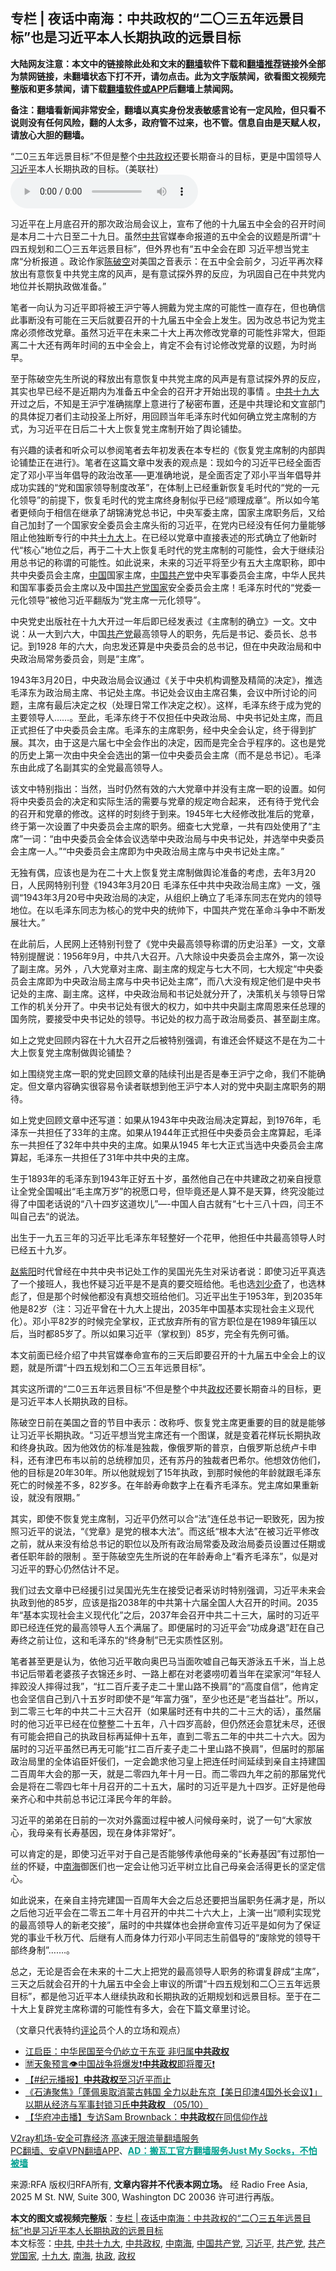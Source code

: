  <h2>专栏 | 夜话中南海：中共政权的“二〇三五年远景目标”也是习近平本人长期执政的远景目标</h2> <p class="notice"><b>大陆网友注意：本文中的链接除此处和文末的<a href="https://github.com/bannedbook/fanqiang" >翻墙</a>软件下载和<a href="https://github.com/killgcd/justmysocks/blob/master/README.md">翻墙推荐</a>链接外全部为禁网链接，未翻墙状态下打不开，请勿点击。此为文字版禁闻，欲看图文视频完整版和更多禁闻，请下载<a href="https://github.com/bannedbook/fanqiang">翻墙软件或APP</a>后翻墙上禁闻网。</p><p>备注：翻墙看新闻非常安全，翻墙以真实身份发表敏感言论有一定风险，但只看不说则没有任何风险，翻的人太多，政府管不过来，也不管。信息自由是天赋人权，请放心大胆的翻墙。</b></p>  <div class="entry"> <p>“二0三五年远景目标”不但是整个<a href="https://www.bannedbook.org/bnews/tag/%e4%b8%ad%e5%85%b1%e6%94%bf%e6%9d%83/" class="st_tag internal_tag" rel="tag" title="标签 中共政权 下的日志">中共政权</a>还要长期奋斗的目标，更是中国领导人<a href="https://www.bannedbook.org/bnews/tag/%e4%b9%a0%e8%bf%91%e5%b9%b3/" class="st_tag internal_tag" rel="tag" title="标签 习近平 下的日志">习近平</a>本人长期执政的目标。（美联社）<audio controls="controls" class="story_audio" type="audio/mpeg" preload="metadata" src="https://www.rfa.org/mandarin/zhuanlan/yehuazhongnanhai/gx-10232020144207.html/m1023gxeweba.mp3"></audio></p> <p>习近平在上月底召开的那次政治局会议上，宣布了他的十九届五中全会的召开时间是本月二十六日至二十九日。虽然<a href="https://www.bannedbook.org/bnews/tag/%e4%b8%ad%e5%85%b1/" class="st_tag internal_tag" rel="tag" title="标签 中共 下的日志">中共</a>官媒奉命报道的五中全会的议题是所谓“十四五规划和二〇三五年远景目标”，但外界也有“五中全会在即 习近平想当党主席“分析报道 。政论作家<span class='wp_keywordlink'><a href="https://www.bannedbook.org/forum10/topic353.html" title="陈破空" target="_blank">陈破空</a></span>对美国之音表示：在五中全会前夕，习近平再次释放出有意恢复中共党主席的风声，是有意试探外界的反应，为巩固自己在中共党内地位并长期执政做准备。”</p> <p>笔者一向认为习近平即将被王沪宁等人拥戴为党主席的可能性一直存在，但也确信此事断没有可能在三天后就要召开的十九届五中全会上发生。因为改总书记为党主席必须修改党章。虽然习近平在未来二十大上再次修改党章的可能性非常大，但距离二十大还有两年时间的五中全会上，肯定不会有讨论修改党章的议题，为时尚早。</p> <p>至于陈破空先生所说的释放出有意恢复中共党主席的风声是有意试探外界的反应，其实也早已经不是近期内为准备五中全会的召开才开始出现的事情 。<a href="https://www.bannedbook.org/bnews/tag/%e4%b8%ad%e5%85%b1%e5%8d%81%e4%b9%9d%e5%a4%a7/" class="st_tag internal_tag" rel="tag" title="标签 中共十九大 下的日志">中共十九大</a>开过之后，不知是王沪宁准确揣摩上意进行了秘密布置，还是中共理论和文宣部门的具体捉刀者们主动投圣上所好，用回顾当年毛泽东时代如何确立党主席制的方式，为习近平在日后二十大上恢复党主席制开始了舆论铺垫。</p> <p>有兴趣的读者和听众可以参阅笔者去年初发表在本专栏的《恢复党主席制的内部舆论铺垫正在进行》。笔者在这篇文章中发表的观点是：现如今的习近平已经全面否定了邓小平当年倡导的政治改革&#8212;&#8211;更准确地说，是全面否定了邓小平当年倡导并成功实践的“党和国家领导制度改革”，在体制上已经重新恢复毛时代的“党的一元化领导”的前提下，恢复毛时代的党主席终身制似乎已经“顺理成章”。所以如今笔者更倾向于相信在继承了胡锦涛党总书记，中央军委主席，国家主席职务后，又给自己加封了一个国家安全委员会主席头衔的习近平，在党内已经没有任何力量能够阻止他独断专行的中共<a href="https://www.bannedbook.org/bnews/tag/%e5%8d%81%e4%b9%9d%e5%a4%a7/" class="st_tag internal_tag" rel="tag" title="标签 十九大 下的日志">十九大</a>上。在已经以党章中直接表述的形式确立了他新时代“核心”地位之后，再于二十大上恢复毛时代的党主席制的可能性，会大于继续沿用总书记的称谓的可能性。如此说来，未来的习近平将至少有五大主席职称，即中共中央委员会主席，<span class='wp_keywordlink_affiliate'><a href="https://www.bannedbook.org/" title="中国" target="_blank">中国</a></span>国家主席，<a href="https://www.bannedbook.org/bnews/tag/%e4%b8%ad%e5%9b%bd%e5%85%b1%e4%ba%a7%e5%85%9a/" class="st_tag internal_tag" rel="tag" title="标签 中国共产党 下的日志">中国共产党</a>中央军事委员会主席，中华人民共和国军事委员会主席以及中国<a href="https://www.bannedbook.org/bnews/tag/%e5%85%b1%e4%ba%a7%e5%85%9a%e5%9b%bd%e5%ae%b6/" class="st_tag internal_tag" rel="tag" title="标签 共产党国家 下的日志">共产党国家</a>安全委员会主席！毛泽东时代的“党委一元化领导”被他习近平翻版为“党主席一元化领导”。</p> <p>中央党史出版社在十九大开过一年后即已经发表过《主席制的确立》一文。文中说：从一大到六大，中国<a href="https://www.bannedbook.org/bnews/tag/%e5%85%b1%e4%ba%a7%e5%85%9a/" class="st_tag internal_tag" rel="tag" title="标签 共产党 下的日志">共产党</a>最高领导人的职务，先后是书记、委员长、总书记。到1928 年的六大，向忠发还算是中央委员会的总书记，但在中央政治局和中央政治局常务委员会，则是“主席”。</p> <p>1943年3月20日，中央政治局会议通过《关于中央机构调整及精简的决定》，推选毛泽东为政治局主席、书记处主席。书记处会议由主席召集，会议中所讨论的问题，主席有最后决定之权（处理日常工作决定之权）。这样，毛泽东终于成为党的主要领导人……。至此，毛泽东终于不仅担任中央政治局、中央书记处主席，而且正式担任了中央委员会主席。毛泽东的主席职务，经中央全会认定，终于得到扩展。其次，由于这是六届七中全会作出的决定，因而是完全合乎程序的。这也是党的历史上第一次由中央全会选出的第一位中央委员会主席（而不是总书记）。毛泽东由此成了名副其实的全党最高领导人。</p>  <p>该文中特别指出：当然，当时仍然有效的六大党章中并没有主席一职的设置。如何将中央委员会的决定和实际生活的需要与党章的规定吻合起来， 还有待于党代会的召开和党章的修改。这样的时刻终于到来。1945年七大经修改批准后的党章，终于第一次设置了中央委员会主席的职务。细查七大党章，一共有四处使用了“主席”一词：“由中央委员会全体会议选举中央政治局与中央书记处，并选举中央委员会主席一人。”“中央委员会主席即为中央政治局主席与中央书记处主席。”</p> <p>无独有偶，应该也是为在二十大上恢复党主席制做舆论准备的考虑，去年3月20日，人民网特别刊登《1943年3月20日 毛泽东任中共中央政治局主席》一文，强调“1943年3月20号中央政治局的决定，从组织上确立了毛泽东同志在党内的领导地位。在以毛泽东同志为核心的党中央的统帅下，中国共产党在革命斗争中不断发展壮大。”</p> <p>在此前后，人民网上还特别刊登了《党中央最高领导称谓的历史沿革》一文，文章特别提醒说：1956年9月，中共八大召开。八大除设中央委员会主席外，第一次设了副主席。另外 ，八大党章对主席、副主席的规定与七大不同，七大规定“中央委员会主席即为中央政治局主席与中央书记处主席”，而八大没有规定他们是中央书记处的主席、副主席。这样，中央政治局和书记处就分开了，决策机关与领导日常工作的机关分开了。中央书记处有很大的权力，如中共中央副主席周恩来任总理的国务院，要接受中央书记处的领导。书记处的权力高于政治局委员、甚至副主席。</p> <p>如上之党史回顾内容在十九大召开之后被特别强调，有谁还会怀疑这不是在为二十大上恢复党主席制做舆论铺垫？</p> <p>如上围绕党主席一职的党史回顾文章的陆续刊出是否是奉王沪宁之命，我们不能确定。但文章内容确实很容易令读者联想到他王沪宁本人对的党中央副主席职务的期待。</p> <p>如上党史回顾文章中还写道：如果从1943年中央政治局决定算起，到1976年，毛泽东一共担任了33年的主席。如果从1944年正式担任中央委员会主席算起，毛泽东一共担任了32年中共中央的主席。如果从1945 年七大正式当选中央委员会主席算起，毛泽东一共担任了31年中共中央的主席。</p> <p>生于1893年的毛泽东到1943年正好五十岁，虽然他自己在中共建政之初亲自授意让全党全国喊出“毛主席万岁”的祝愿口号，但毕竟还是人算不是天算，终究没能过得了中国老话说的“八十四岁这道坎儿”&#8212;-中国人自古就有“七十三八十四，闫王不叫自己去“的说法。</p>  <p>出生于一九五三年的习近平比毛泽东年轻整好一个花甲，他担任中共最高领导人时已经五十九岁。</p> <p><span class='wp_keywordlink'><a href="https://www.bannedbook.org/forum2/topic93.html" title="《改革历程-赵紫阳回忆录》" target="_blank">赵紫阳</a></span>时代曾经在中共中央书记处工作的吴国光先生对采访者说：即使习近平真选了一个接班人，我也怀疑习近平是不是真的要交班给他。毛也选<span class='wp_keywordlink'><a href="https://www.bannedbook.org/forum2/topic1158.html" title="《刘少奇传》" target="_blank">刘少奇</a></span>了，也选林彪了，但是那个时候他都没有真想交班给他们。习近平出生于1953年，到2035年他是82岁（注：习近平曾在十九大上提出，2035年中国基本实现社会主义现代化）。邓小平82岁的时候完全掌权，正式放弃所有的官方职位是在1989年镇压以后，当时都85岁了。所以如果习近平（掌权到）85岁，完全有先例可循。</p> <p>本文前面已经介绍了中共官媒奉命宣布的三天后即要召开的十九届五中全会上的议题，就是所谓“十四五规划和二〇三五年远景目标”。</p> <p>其实这所谓的“二0三五年远景目标“不但是整个中共<a href="https://www.bannedbook.org/bnews/tag/%e6%94%bf%e6%9d%83/" class="st_tag internal_tag" rel="tag" title="标签 政权 下的日志">政权</a>还要长期奋斗的目标，更是习近平本人长期执政的目标。</p> <p>陈破空日前在美国之音的节目中表示：改称呼、恢复党主席更重要的目的就是能够让习近平长期执政。“习近平想当党主席还有一个图谋，就是变着花样玩长期执政和终身执政。因为他效仿的标准是独裁，像俄罗斯的普京，白俄罗斯总统卢卡申科，还有津巴布韦以前的总统穆加贝，还有苏丹的独裁者巴希尔。他想效仿他们，他的目标是20年30年。所以他就规划了15年执政，到那时候他的年龄就跟毛泽东死亡的时候差不多，82岁多。在年龄寿命数字上在看齐毛泽东。党主席如果重新设，就没有限期。”</p> <p>其实，即使不恢复党主席制，习近平仍然可以合“法”连任总书记一职致死，因为按照习近平的说法，“《党章》是党的根本大法”。而这纸“根本大法”在被习近平修改之前，就从来没有给总书记的职位以及所有政治局常委及政治局委员设置过任期或者任职年龄的限制 。至于陈破空先生所说的在年龄寿命上“看齐毛泽东”，似是对习近平的野心仍然估计不足。</p> <p>我们过去文章中已经援引过吴国光先生在接受记者采访时特别强调，习近平未来会执政到他的85岁，应该是指2038年的中共第十六届全国人大召开的时间。2035年“基本实现社会主义现代化”之后，2037年会召开中共二十三大，届时的习近平即已经连任党的最高领导人五个满届了。即便届时的习近平会“功成身退”赶在自己寿终之前让位，这和毛泽东的“终身制”已无实质性区别。</p>  <p>笔者甚至更是认为，依他习近平敢向奥巴马当面吹嘘自己每天游泳五千米，当上总书记后带着老婆孩子衣锦还乡时、一路上都在对老婆唠叨着当年在梁家河“年轻人摔跤没人摔得过我”，“扛二百斤麦子走二十里山路不换肩”的“高度自信”，他肯定也会坚信自己到八十五岁时即使不是“年富力强”，至少也还是“老当益壮”。所以，到二零三七年的中共二十三大召开（如果届时还有中共的二十三大的话），虽然届时的他习近平已经在位整整二十五年，八十四岁高龄，但仍然还会意犹未尽，还很有可能会把自己的执政目标再延伸十五年，直到二零五二年的中共二十六大。因为届时的习近平虽然已再无可能“扛二百斤麦子走二十里山路不换肩”，但届时的那届政治局里的全体谄臣奸佞们，一定会跪求他习皇上把连任时间延续到亲自主持建国二百周年大会的那一天，就是二零四九年十月一日。而二零四九年之前的那届党代会是将在二零四七年十月召开的二十五大，届时的习近平是九十四岁。正好是他母亲齐心和中共前总书记江泽民今年的年龄。</p> <p>习近平的弟弟在日前的一次对外露面过程中被人问候母亲时，说了一句“大家放心，我母亲有长寿基因，现在身体非常好”。</p> <p>可以肯定的是，即使习近平对于自己是否能够传承他母亲的“长寿基因”有过那怕一丝的怀疑，中<a href="https://www.bannedbook.org/bnews/tag/%e5%8d%97%e6%b5%b7/" class="st_tag internal_tag" rel="tag" title="标签 南海 下的日志">南海</a>御医们也一定会让他习近平树立比自己母亲会活得更长的坚定信心。</p> <p>如此说来，在亲自主持完建国一百周年大会之后总还要把当届职务任满才是，所以之后他习近平会在二零五二年十月召开的中共二十六大上，上演一出“顺利实现党的最高领导人的新老交接”，届时的中共媒体也会拼命宣传习近平是如何为了保证党的事业千秋万代、后继有人而身体力行邓小平同志生前倡导的“废除党的领导干部终身制”…….。</p> <p>总之，无论是否会在未来的十二大上把党的最高领导人职务的称谓复辟成“主席”，三天之后就会召开的十九届五中全会上审议的所谓“十四五规划和二〇三五年远景目标”，都是他习近平本人继续执政和长期执政的近期规划和远景目标。至于在二十大上复辟党主席称谓的可能性有多大，会在下篇文章里讨论。</p> <p>（文章只代表特约<span class='wp_keywordlink_affiliate'><a href="https://www.bannedbook.org/bnews/comments/" title="新闻评论" target="_blank">评论</a></span>员个人的立场和观点）</p> <ul class='op-related-articles' title='相关阅读'> <li><a href='https://www.bannedbook.org/bnews/taiwannews/20201021/1417894.html' target='_blank'>江启臣：中华民国至今仍屹立于东亚 非归属<b>中共政权</b></a></li> <li><a href='https://www.bannedbook.org/bnews/bannedvideo/20201018/1415892.html' target='_blank'>🈲天象预言👁️中国战争将爆发❗<b>中共政权</b>即将覆灭❗</a></li> <li><a href='https://www.bannedbook.org/bnews/bannedvideo/20201007/1410055.html' target='_blank'>【#纪元播报】<b>中共政权</b>至习近平而止</a></li> <li><a href='https://www.bannedbook.org/bnews/bannedvideo/20201006/1408734.html' target='_blank'>《石涛聚焦》「蓬佩奥取消蒙古韩国 全力以赴东京【美日印澳4国外长会议】」以期从经济与军事封锁习氏<b>中共政权</b> （05/10）</a></li> <li><a href='https://www.bannedbook.org/bnews/bannedvideo/20201006/1408671.html' target='_blank'>【华府冲击播】专访Sam Brownback：<b>中共政权</b>在同信仰作战</a></li> </ul> <p class="texttj"> <a href="https://www.bannedbook.org/forum23/topic22702.html" target="_blank">V2ray机场-安全可靠经济 高速无限流量翻墙服务</a><br/> <a href="https://github.com/bannedbook/fanqiang/wiki/%E7%A6%81%E9%97%BB%E7%BD%91%E5%AE%89%E5%8D%93%E7%BF%BB%E5%A2%99%E6%96%B0%E9%97%BBAPP" target="_blank">PC翻墙、安卓VPN翻墙APP</a>、<span onclick="window.open('https://github.com/killgcd/justmysocks/blob/master/README.md')" style="font-weight:bold;color:#00A191;cursor:pointer;text-decoration:underline;outline:none">AD：搬瓦工官方翻墙服务Just My Socks，不怕被墙</span></p><p>来源:RFA  版权归RFA所有, <strong>文章内容并不代表本网立场。</strong>  经 Radio Free Asia, 2025 M St. NW, Suite 300, Washington DC 20036 许可进行再版。</p> <a name='sharetosocial'></a>       <div><b>本文的图文或视频完整版</b>：<a href='https://www.bannedbook.org/bnews/cbnews/20201024/1419243.html'>专栏 | 夜话中南海：中共政权的“二〇三五年远景目标”也是习近平本人长期执政的远景目标</a></div>  </div><!--END ENTRY--> <div class="postfooter"> <div>本文标签：<a href="https://www.bannedbook.org/bnews/tag/%e4%b8%ad%e5%85%b1/" rel="tag">中共</a>, <a href="https://www.bannedbook.org/bnews/tag/%e4%b8%ad%e5%85%b1%e5%8d%81%e4%b9%9d%e5%a4%a7/" rel="tag">中共十九大</a>, <a href="https://www.bannedbook.org/bnews/tag/%e4%b8%ad%e5%85%b1%e6%94%bf%e6%9d%83/" rel="tag">中共政权</a>, <a href="https://www.bannedbook.org/bnews/tag/%e4%b8%ad%e5%8d%97%e6%b5%b7/" rel="tag">中南海</a>, <a href="https://www.bannedbook.org/bnews/tag/%e4%b8%ad%e5%9b%bd%e5%85%b1%e4%ba%a7%e5%85%9a/" rel="tag">中国共产党</a>, <a href="https://www.bannedbook.org/bnews/tag/%e4%b9%a0%e8%bf%91%e5%b9%b3/" rel="tag">习近平</a>, <a href="https://www.bannedbook.org/bnews/tag/%e5%85%b1%e4%ba%a7%e5%85%9a/" rel="tag">共产党</a>, <a href="https://www.bannedbook.org/bnews/tag/%e5%85%b1%e4%ba%a7%e5%85%9a%e5%9b%bd%e5%ae%b6/" rel="tag">共产党国家</a>, <a href="https://www.bannedbook.org/bnews/tag/%e5%8d%81%e4%b9%9d%e5%a4%a7/" rel="tag">十九大</a>, <a href="https://www.bannedbook.org/bnews/tag/%e5%8d%97%e6%b5%b7/" rel="tag">南海</a>, <a href="https://www.bannedbook.org/bnews/tag/%E6%89%A7%E6%94%BF/" rel="tag">执政</a>, <a href="https://www.bannedbook.org/bnews/tag/%e6%94%bf%e6%9d%83/" rel="tag">政权</a></div>  </div><!--END POSTFOOTER--> 